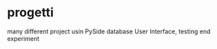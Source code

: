 progetti
========

many different project usin PySide database User Interface, testing end experiment
